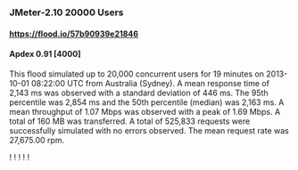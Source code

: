 
### JMeter-2.10 20000 Users
#### https://flood.io/57b90939e21846
#### Apdex 0.91 [4000]
This flood simulated up to 20,000 concurrent users for 19 minutes on  2013-10-01 08:22:00 UTC from Australia (Sydney). A mean response time of 2,143 ms was observed with a standard deviation of 446 ms. The 95th percentile was 2,854 ms and the 50th percentile (median) was 2,163 ms. A mean throughput of 1.07 Mbps was observed with a peak of 1.69 Mbps. A total of 160 MB was transferred. A total of 525,833 requests were successfully simulated with no errors observed. The mean request rate was 27,675.00 rpm. 

\![](./gc/57b90939e21846/tenured_size.jpg)
\![](./gc/57b90939e21846/collection_pause_time.jpg)
\![](./gc/57b90939e21846/cpu_real.jpg)
\![](./gc/57b90939e21846/promoted_size.jpg)
\![](./gc/57b90939e21846/young_size.jpg)

